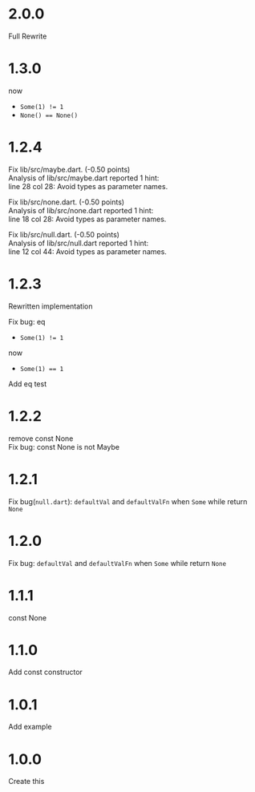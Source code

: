 # 2.0.0

Full Rewrite

# 1.3.0
now  

- `Some(1) != 1`  
- `None() == None()`  

# 1.2.4
Fix lib/src/maybe.dart. (-0.50 points)  
Analysis of lib/src/maybe.dart reported 1 hint:  
line 28 col 28: Avoid types as parameter names.  

Fix lib/src/none.dart. (-0.50 points)  
Analysis of lib/src/none.dart reported 1 hint:  
line 18 col 28: Avoid types as parameter names.  

Fix lib/src/null.dart. (-0.50 points)  
Analysis of lib/src/null.dart reported 1 hint:  
line 12 col 44: Avoid types as parameter names.

# 1.2.3
Rewritten implementation  

Fix bug: eq  
- `Some(1) != 1`  

now  
- `Some(1) == 1`  

Add eq test

# 1.2.2
remove const None  
Fix bug: const None<Null> is not Maybe<T>

# 1.2.1
Fix bug(`null.dart`): `defaultVal` and `defaultValFn` when `Some` while return `None`

# 1.2.0
Fix bug: `defaultVal` and `defaultValFn` when `Some` while return `None`

# 1.1.1
const None

# 1.1.0
Add const constructor

# 1.0.1
Add example

# 1.0.0
Create this